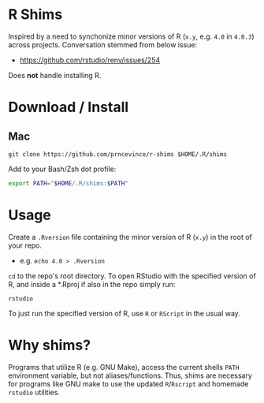 # R Shims

Inspired by a need to synchonize minor versions of R (`x.y`, e.g. `4.0` in `4.0.3`) across projects. Conversation stemmed from below issue:
- https://github.com/rstudio/renv/issues/254

Does **not** handle installing R. 

# Download / Install

## Mac

`git clone https://github.com/prncevince/r-shims $HOME/.R/shims`

Add to your Bash/Zsh dot profile:

```bash
export PATH="$HOME/.R/shims:$PATH"
```

# Usage

Create a `.Rversion` file containing the minor version of R (`x.y`) in the root of your repo. 

- e.g. `echo 4.0 > .Rversion`

`cd` to the repo's root directory. To open RStudio with the specified version of R, and inside a *.Rproj if also in the repo simply run:

`rstudio`

To just run the specified version of R, use `R` or `RScript` in the usual way.

# Why shims?

Programs that utilize R (e.g. GNU Make), access the current shells `PATH` environment variable, but not aliases/functions. Thus, shims are necessary for programs like GNU make to use the updated `R`/`Rscript` and homemade `rstudio` utilities.

